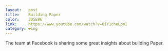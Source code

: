 ```yaml
---
layout:   post
title:    Building Paper
color:    3D5E96
link:     https://www.youtube.com/watch?v=OiY1cheLpmI
category: ❤ing
---
```


<div class="large embed" data-url="https://www.youtube.com/watch?v=OiY1cheLpmI">

</div>

The team at Facebook is sharing some great insights about building Paper.
